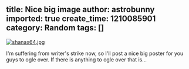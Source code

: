 title: Nice big image
author: astrobunny
imported: true
create_time: 1210085901
category: Random
tags: []
---
 [![shanax64.jpg](wp-uploads/2008/05/shanax64.thumbnail.jpg)](/images/wp-uploads/2008/05/shanax64.jpg "shanax64.jpg")  
  
I'm suffering from writer's strike now, so I'll post a nice big poster for you guys to ogle over. If there is anything to ogle over that is...